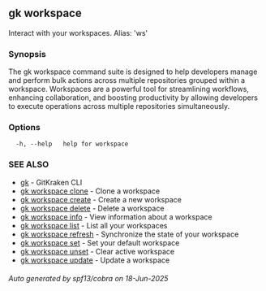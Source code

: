 ## gk workspace

Interact with your workspaces. Alias: 'ws'

### Synopsis


The gk workspace command suite is designed to help developers manage and perform bulk actions 
across multiple repositories grouped within a workspace. Workspaces are a powerful tool for 
streamlining workflows, enhancing collaboration, and boosting productivity by allowing developers
to execute operations across multiple repositories simultaneously.


### Options

```
  -h, --help   help for workspace
```

### SEE ALSO

* [gk](gk.md)	 - GitKraken CLI
* [gk workspace clone](gk_workspace_clone.md)	 - Clone a workspace
* [gk workspace create](gk_workspace_create.md)	 - Create a new workspace
* [gk workspace delete](gk_workspace_delete.md)	 - Delete a workspace
* [gk workspace info](gk_workspace_info.md)	 - View information about a workspace
* [gk workspace list](gk_workspace_list.md)	 - List all your workspaces
* [gk workspace refresh](gk_workspace_refresh.md)	 - Synchronize the state of your workspace
* [gk workspace set](gk_workspace_set.md)	 - Set your default workspace
* [gk workspace unset](gk_workspace_unset.md)	 - Clear active workspace
* [gk workspace update](gk_workspace_update.md)	 - Update a workspace

###### Auto generated by spf13/cobra on 18-Jun-2025
